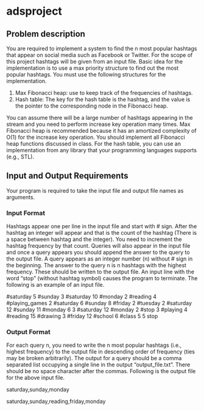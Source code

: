 # adsproject
## Problem description
You are required to implement a system to find the n most popular hashtags that appear on social media such as Facebook or Twitter. For the scope of this project hashtags will be given from an input file. 
Basic idea for the implementation is to use a max priority structure to find out the most popular hashtags. 
You must use the following structures for the implementation.
1. Max Fibonacci heap: use to keep track of the frequencies of hashtags. 
2.  Hash table: The key for the hash table is the hashtag, and the value is the pointer to the corresponding node in the Fibonacci heap.

You can assume there will be a large number of hashtags appearing in the stream and you need to perform increase key operation many times. Max Fibonacci heap is recommended because it has an amortized complexity of O(1) for the increase key operation. You should implement all Fibonacci heap functions discussed  in  class.  For  the  hash  table,  you  can  use  an  implementation from any  library  that  your programming languages supports (e.g., STL).

## Input and Output Requirements
Your  program is required to take the input file and output file names as arguments.

### Input Format
Hashtags appear one per line in the input file and start with # sign. After the hashtag an integer will 
appear and that is the count of the hashtag (There is a space between hashtag and the integer).  You need 
to increment the hashtag frequency by that count. Queries will also appear in the input file and once a 
query appears you should append the answer to the query to the output file. A query appears as an integer 
number (n) without # sign in the beginning. The answer to the query n is n hashtags with the highest 
frequency. These should be written to the output file. An input line with the word “stop” (without hashtag 
symbol) causes the program to terminate. The following is an example  of an input file. 

#saturday 5 
#sunday 3 
#saturday 10 
#monday 2 
#reading 4 
#playing_games 2 
#saturday 6 
#sunday 8 
#friday 2 
#tuesday 2 
#saturday 12 
#sunday 11 
#monday 6 
3 
#saturday 12 
#monday 2 
#stop 3 
#playing 4 
#reading 15 
#drawing 3 
#friday 12 
#school 6 
#class 5 
5 
stop 

### Output Format
For each query n, you need to write the n most popular hashtags (i.e., highest frequency) to the output 
file in descending order of frequency (ties may be broken arbitrarily). The output for a query should be 
a comma separated list occupying a single line in the output “output_file.txt”. There should be no space 
character after the commas.
Following is the output file  for the above input file. 

saturday,sunday,monday 

saturday,sunday,reading,friday,monday 
